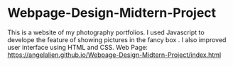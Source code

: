 # Webpage-Design-Midtern-Project
 This is a website of my photography portfolios. I used Javascript to develope the feature of showing pictures in the fancy box . I also improved user interface using HTML and CSS.
Web Page: https://angelalien.github.io/Webpage-Design-Midtern-Project/index.html
